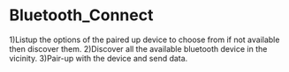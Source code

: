 # Bluetooth_Connect 

1)Listup the options of the paired up device to choose from if not available then discover them.
2)Discover all the available bluetooth device in the vicinity.
3)Pair-up with the device and send data.
  

